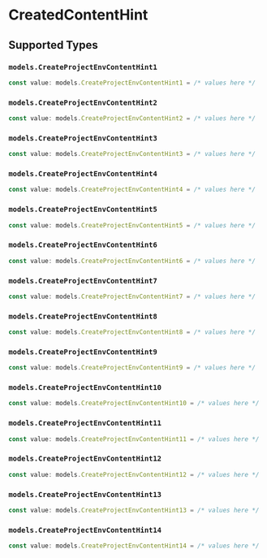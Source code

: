 # CreatedContentHint


## Supported Types

### `models.CreateProjectEnvContentHint1`

```typescript
const value: models.CreateProjectEnvContentHint1 = /* values here */
```

### `models.CreateProjectEnvContentHint2`

```typescript
const value: models.CreateProjectEnvContentHint2 = /* values here */
```

### `models.CreateProjectEnvContentHint3`

```typescript
const value: models.CreateProjectEnvContentHint3 = /* values here */
```

### `models.CreateProjectEnvContentHint4`

```typescript
const value: models.CreateProjectEnvContentHint4 = /* values here */
```

### `models.CreateProjectEnvContentHint5`

```typescript
const value: models.CreateProjectEnvContentHint5 = /* values here */
```

### `models.CreateProjectEnvContentHint6`

```typescript
const value: models.CreateProjectEnvContentHint6 = /* values here */
```

### `models.CreateProjectEnvContentHint7`

```typescript
const value: models.CreateProjectEnvContentHint7 = /* values here */
```

### `models.CreateProjectEnvContentHint8`

```typescript
const value: models.CreateProjectEnvContentHint8 = /* values here */
```

### `models.CreateProjectEnvContentHint9`

```typescript
const value: models.CreateProjectEnvContentHint9 = /* values here */
```

### `models.CreateProjectEnvContentHint10`

```typescript
const value: models.CreateProjectEnvContentHint10 = /* values here */
```

### `models.CreateProjectEnvContentHint11`

```typescript
const value: models.CreateProjectEnvContentHint11 = /* values here */
```

### `models.CreateProjectEnvContentHint12`

```typescript
const value: models.CreateProjectEnvContentHint12 = /* values here */
```

### `models.CreateProjectEnvContentHint13`

```typescript
const value: models.CreateProjectEnvContentHint13 = /* values here */
```

### `models.CreateProjectEnvContentHint14`

```typescript
const value: models.CreateProjectEnvContentHint14 = /* values here */
```

